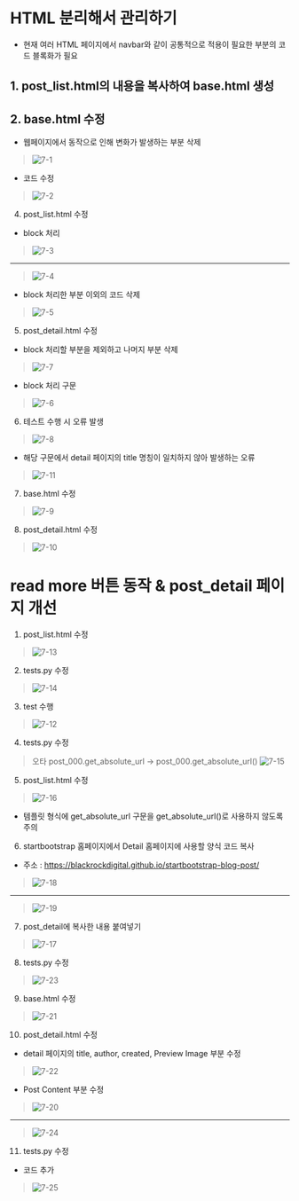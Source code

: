 # HTML 분리해서 관리하기
- 현재 여러 HTML 페이지에서 navbar와 같이 공통적으로 적용이 필요한 부분의 코드 블록화가 필요
## 1. post_list.html의 내용을 복사하여 base.html 생성  
## 2. base.html 수정  
- 웹페이지에서 동작으로 인해 변화가 발생하는 부분 삭제  
> ![7-1](https://user-images.githubusercontent.com/48504392/79717614-1cdcb680-8315-11ea-92f5-544eb4f49208.png)  
- 코드 수정  
> ![7-2](https://user-images.githubusercontent.com/48504392/79717615-1d754d00-8315-11ea-9b3c-d9d9cecea567.png)  
4. post_list.html 수정  
- block 처리  
> ![7-3](https://user-images.githubusercontent.com/48504392/79717617-1e0de380-8315-11ea-91fe-2a66bc9d6ea1.png)  
___
> ![7-4](https://user-images.githubusercontent.com/48504392/79717619-1ea67a00-8315-11ea-856e-a45ded4134b9.png)  
- block 처리한 부분 이외의 코드 삭제  
> ![7-5](https://user-images.githubusercontent.com/48504392/79717620-1ea67a00-8315-11ea-878c-b0c8e4287d2c.png)  
5. post_detail.html 수정  
- block 처리할 부분을 제외하고 나머지 부분 삭제  
> ![7-7](https://user-images.githubusercontent.com/48504392/79717622-1fd7a700-8315-11ea-93e6-87889138d3eb.png)  
- block 처리 구문  
> ![7-6](https://user-images.githubusercontent.com/48504392/79717621-1f3f1080-8315-11ea-8346-c834ecba71bc.png)  
6. 테스트 수행 시 오류 발생  
> ![7-8](https://user-images.githubusercontent.com/48504392/79717624-20703d80-8315-11ea-99f0-fdd1f53c70d1.png) 
- 해당 구문에서 detail 페이지의 title 명칭이 일치하지 않아 발생하는 오류  
> ![7-11](https://user-images.githubusercontent.com/48504392/79718134-4813d580-8316-11ea-9c11-d73e1e8a9507.png)  
7. base.html 수정  
> ![7-9](https://user-images.githubusercontent.com/48504392/79717626-2108d400-8315-11ea-8589-20f35e85a127.png)  
8. post_detail.html 수정  
> ![7-10](https://user-images.githubusercontent.com/48504392/79717612-1bab8980-8315-11ea-9eb7-596ed2111f17.png)  

# read more 버튼 동작 & post_detail 페이지 개선
1. post_list.html 수정  
> ![7-13](https://user-images.githubusercontent.com/48504392/79723055-1c95e880-8320-11ea-85f8-ec23e1890504.png)  
2. tests.py 수정  
> ![7-14](https://user-images.githubusercontent.com/48504392/79723057-1dc71580-8320-11ea-803a-c4b7022a4b13.png)  
3. test 수행  
> ![7-12](https://user-images.githubusercontent.com/48504392/79723051-1a338e80-8320-11ea-818a-0677c775a392.png)  
4. tests.py 수정  
> 오타 post_000.get_absolute_url -> post_000.get_absolute_url()
> ![7-15](https://user-images.githubusercontent.com/48504392/79723060-1e5fac00-8320-11ea-9640-b9b73cbf51f4.png)  
5. post_list.html 수정  
> ![7-16](https://user-images.githubusercontent.com/48504392/79723062-1f90d900-8320-11ea-9bba-e12cf7aba36d.png)  
- 템플릿 형식에 get_absolute_url 구문을 get_absolute_url()로 사용하지 않도록 주의  
6. startbootstrap 홈페이지에서 Detail 홈페이지에 사용할 양식 코드 복사  
- 주소 : https://blackrockdigital.github.io/startbootstrap-blog-post/  
> ![7-18](https://user-images.githubusercontent.com/48504392/79723066-20c20600-8320-11ea-8538-26f265dc6fa2.png)  
___
> ![7-19](https://user-images.githubusercontent.com/48504392/79723068-215a9c80-8320-11ea-845d-bca3aea47627.png)  
7. post_detail에 복사한 내용 붙여넣기  
> ![7-17](https://user-images.githubusercontent.com/48504392/79723064-20296f80-8320-11ea-970b-de0c5f176e4a.png)  
8. tests.py 수정  
> ![7-23](https://user-images.githubusercontent.com/48504392/79723079-23bcf680-8320-11ea-8ad7-0b3e00e235c6.png)  
9. base.html 수정  
> ![7-21](https://user-images.githubusercontent.com/48504392/79723077-23246000-8320-11ea-8acf-a2d60bbc4939.png)  
10. post_detail.html 수정  
- detail 페이지의 title, author, created, Preview Image 부분 수정  
> ![7-22](https://user-images.githubusercontent.com/48504392/79723078-23246000-8320-11ea-9a0b-226b9dec7af2.png)  
- Post Content 부분 수정  
> ![7-20](https://user-images.githubusercontent.com/48504392/79723072-21f33300-8320-11ea-8d3f-83d6e4563776.png)  
___
> ![7-24](https://user-images.githubusercontent.com/48504392/79723080-24558d00-8320-11ea-9dae-78dc5ff6e19d.png)  
11. tests.py 수정  
- 코드 추가  
> ![7-25](https://user-images.githubusercontent.com/48504392/79723084-24558d00-8320-11ea-8c7f-583eec843d2e.png)  

